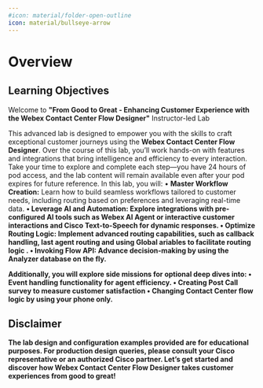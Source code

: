 ```yaml
---
#icon: material/folder-open-outline
icon: material/bullseye-arrow
---
```


# Overview

## Learning Objectives

Welcome to **"From Good to Great - Enhancing Customer Experience with the Webex Contact Center Flow Designer"** Instructor-led Lab

This advanced lab is designed to empower you with the skills to craft exceptional customer journeys using the **Webex Contact Center Flow Designer**. Over the course of this lab, you’ll work hands-on with features and integrations that bring intelligence and efficiency to every interaction. Take your time to explore and complete each step—you have 24 hours of pod access, and the lab content will remain available even after your pod expires for future reference.
In this lab, you will:
    • **Master Workflow Creation:** Learn how to build seamless workflows tailored to customer needs, including routing based on preferences and leveraging real-time data. <b>
    • **Leverage AI and Automation:** Explore integrations with pre-configured AI tools such as **Webex AI Agent** or interactive customer interactions and **Cisco Text-to-Speech** for dynamic responses.
    • **Optimize Routing Logic:** Implement advanced routing capabilities, such as callback handling, last agent routing and using Global ariables to facilitate routing logic .
    • **Invoking Flow API:** Advance decision-making by using the Analyzer database on the fly.

Additionally, you will explore side missions for optional deep dives into:
    • Event handling functionality for agent efficiency.
    • Creating Post Call survey to measure customer satisfaction
    • Changing Contact Center flow logic by using your phone only.
    
## Disclaimer
The lab design and configuration examples provided are for educational purposes. For production design queries, please consult your Cisco representative or an authorized Cisco partner.
Let’s get started and discover how **Webex Contact Center Flow Designer** takes customer experiences from good to great!


